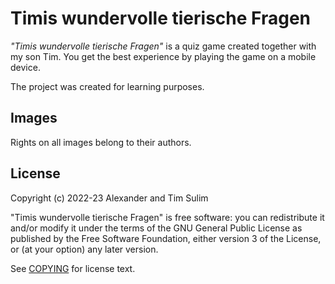 # Timis wundervolle tierische Fragen

*"Timis wundervolle tierische Fragen"* is a quiz game created together with my
son Tim. You get the best experience by playing the game on a mobile device.

The project was created for learning purposes.

## Images

Rights on all images belong to their authors.

## License

Copyright (c) 2022-23 Alexander and Tim Sulim

"Timis wundervolle tierische Fragen" is free software: you can redistribute it
and/or modify it under the terms of the GNU General Public License as published
by the Free Software Foundation, either version 3 of the License, or (at your
option) any later version.

See [COPYING](COPYING) for license text.

